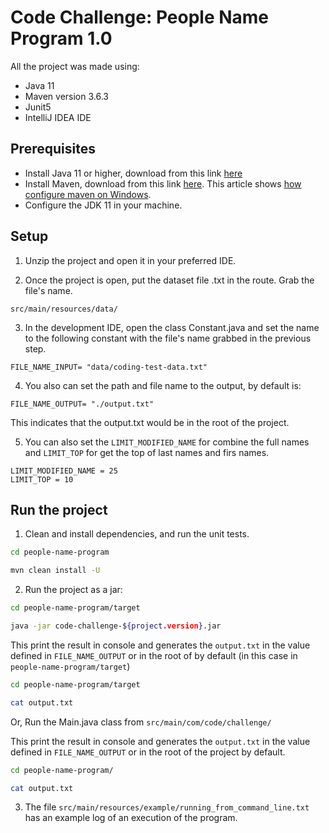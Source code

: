 # Code Challenge: People Name Program 1.0


All the project was made using:

* Java 11
* Maven version 3.6.3
* Junit5
* IntelliJ IDEA IDE


## Prerequisites

* Install Java 11 or higher, download from this link [here](https://www.oracle.com/java/technologies/downloads/#java11)
* Install Maven, download from this link [here](https://maven.apache.org/download.cgi). This article shows [how configure maven on Windows](https://www.mkyong.com/maven/how-to-install-maven-in-windows/).
* Configure the JDK 11 in your machine.

## Setup

1) Unzip the project and open it in your preferred IDE.


2) Once the project is open, put the dataset file .txt in the route. Grab the file's name.

```
src/main/resources/data/
```


3) In the development IDE, open the class Constant.java and set the name to the following constant with the file's name grabbed in the previous step. 

```properties
FILE_NAME_INPUT= "data/coding-test-data.txt"
```

4) You also can set the path and file name to the output, by default is:

```properties
FILE_NAME_OUTPUT= "./output.txt"
```
This indicates that the output.txt would be in the root of the project.

5) You can also set the ```LIMIT_MODIFIED_NAME``` for combine the full names
and ```LIMIT_TOP``` for get the top of last names and firs names.

```properties
LIMIT_MODIFIED_NAME = 25
LIMIT_TOP = 10
```

## Run the project

1) Clean and install dependencies, and run the unit tests.

```bash
cd people-name-program

mvn clean install -U
```

2) Run the project as a jar:

```bash
cd people-name-program/target

java -jar code-challenge-${project.version}.jar
```
This print the result in console and generates the ```output.txt``` in the value defined in ```FILE_NAME_OUTPUT```
or in the root of by default (in this case in ```people-name-program/target```)

```bash
cd people-name-program/target

cat output.txt
```

Or, Run the Main.java class from ```src/main/com/code/challenge/``` 

This print the result in console and generates the ```output.txt``` in the value defined in ```FILE_NAME_OUTPUT``` 
or in the root of the project by default.
```bash
cd people-name-program/

cat output.txt
```

3) The file ```src/main/resources/example/running_from_command_line.txt``` has an example log 
of an execution of the program.